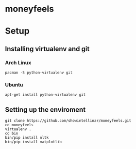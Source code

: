moneyfeels
==========

# Setup

## Installing virtualenv and git
### Arch Linux
	pacman -S python-virtualenv git

### Ubuntu
	apt-get install python-virtualenv git

## Setting up the enviroment
	git clone https://github.com/showintellinar/moneyfeels.git
	cd moneyfeels
	virtualenv .
	cd bin
	bin/pip install nltk
	bin/pip install matplotlib	
